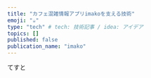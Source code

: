 ```yaml
---
title: "カフェ混雑情報アプリimakoを支える技術"
emoji: "☕️"
type: "tech" # tech: 技術記事 / idea: アイデア
topics: []
published: false
publication_name: "imako"
---
```


てすと
